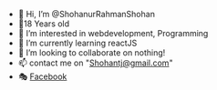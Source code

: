 - 👋 Hi, I’m @ShohanurRahmanShohan
- 🤠18 Years old 
- 👀 I’m interested in webdevelopment, Programming
- 🌱 I’m currently learning reactJS
- 💞️ I’m looking to collaborate on nothing!
- 📫 contact me on "Shohantj@gmail.com"
- 🎭 [ Facebook ](www.facebook.com/0shohan0)
